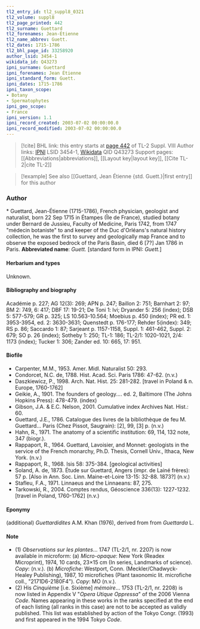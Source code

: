 ```yaml
---
tl2_entry_id: tl2_suppl8_0321
tl2_volume: suppl8
tl2_page_printed: 442
tl2_surname: Guettard
tl2_forenames: Jean-Étienne
tl2_name_abbrev: Guett.
tl2_dates: 1715-1786
tl2_bhl_page_id: 33258920
author_lsid: 3454-1
wikidata_id: Q43273
ipni_surname: Guettard
ipni_forenames: Jean Étienne
ipni_standard_form: Guett.
ipni_dates: 1715-1786
ipni_taxon_scope: 
- Botany
- Spermatophytes
ipni_geo_scope: 
- France
ipni_version: 1.1
ipni_record_created: 2003-07-02 00:00:00.0
ipni_record_modified: 2003-07-02 00:00:00.0
---
```


> [!cite] BHL link: this entry starts at [page 442](https://www.biodiversitylibrary.org/page/33258920) of TL-2 Suppl. VIII
> Author links: [IPNI](https://www.ipni.org/a/3454-1) LSID 3454-1, [Wikidata](https://www.wikidata.org/wiki/Q43273) QID Q43273
> Support pages: [[Abbreviations|abbreviations]], [[Layout key|layout key]], [[Cite TL-2|cite TL-2]]

> [!example] See also [[Guettard, Jean Étienne {std. Guett.}|first entry]] for this author

### Author

\* Guettard, Jean-Étienne (1715-1786), French physician, geologist and naturalist, born 22 Sep 1715 in Étampes (Île de France), studied botany under Bernard de Jussieu, Faculty of Medicine, Paris 1742, from 1747 "médecin botaniste" to and keeper of the Duc d'Orléans's natural history collection, he was the first to survey and geologically map France and to observe the exposed bedrock of the Paris Basin, died 6 \[7?\] Jan 1786 in Paris. 
**Abbreviated name**: *Guett.* \[standard form in IPNI: *Guett.*\]

#### Herbarium and types

Unknown.

#### Bibliography and biography

Académie p. 227; AG 12(3): 269; APN p. 247; Baillon 2: 751; Barnhart 2: 97; BM 2: 749, 6: 417; DBF 17: 19-21; De Toni 1: lvi; Dryander 5: 256 (index); DSB 5: 577-579; GR p. 325; LS 10.563-10.564; Moebius p. 450 (index); PR ed. 1: 3953-3954, ed. 2: 3630-3631; Quenstedt p. 176-177; Rehder 5(index): 349; RS p. 86; Saccardo 1: 87; Sarjeant p. 1157-1158, Suppl. 1: 461-462, Suppl. 2: 679; SO p. 26 (index); Sotheby 1: 250; TL-1: 186; TL-2/1: 1020-1021, 2/4: 1173 (index); Tucker 1: 306; Zander ed. 10: 665, 17: 951.

#### Biofile

- Carpenter, M.M., 1953. Amer. Midl. Naturalist 50: 293.
- Condorcet, N.C. de, 1788. Hist. Acad. Sci. Paris 1786: 47-62. (n.v.)
- Daszkiewicz, P., 1998. Arch. Nat. Hist. 25: 281-282. \[travel in Poland & n. Europe, 1760-1762\]
- Geikie, A., 1901. The founders of geology.... ed. 2, Baltimore (The Johns Hopkins Press): 478-479. (index)
- Gibson, J.A. & E.C. Nelson, 2001. Cumulative index Archives Nat. Hist.: 60.
- Guettard, J.E., 1786. Catalogue des livres de la bibliothèque de feu M. Guettard... Paris (Chez Pissot, Saugrain): \[2\], 99, \[3\] p. (n.v.)
- Hahn, R., 1971. The anatomy of a scientific institution: 69, 114, 132 note, 347 (biogr.).
- Rappaport, R., 1964. Guettard, Lavoisier, and Monnet: geologists in the service of the French monarchy, Ph.D. Thesis, Cornell Univ., Ithaca, New York. (n.v.)
- Rappaport, R., 1968. Isis 58: 375-384. \[geological activities\]
- Soland, A. de, 1873. Étude sur Guettard, Angers (impr. de Lainé frères): 57 p. \[Also in Ann. Soc. Linn. Maine-et-Loire 13-15: 32-88. 1873?\] (n.v.)
- Stafleu, F.A., 1971. Linnaeus and the Linnaeans: 87, 275.
- Tarkowski, R., 2004. Comptes rendus, Géoscience 336(13): 1227-1232. \[travel in Poland, 1760-1762\] (n.v.)

#### Eponymy

(additional) *Guettardidites* A.M. Khan (1976), derived from from *Guettarda* L.

#### Note

- (1) *Observations sur les plantes*... 1747 (TL-2/1, nr. 2207) is now available in microform:
(a) *Micro-opaque*: New York (Readex Microprint), 1974, 10 cards, 23×15 cm (In series, Landmarks of science). *Copy*: (n.v.). (b) *Microfiche*: Westport, Conn. (Meckler/Chadwyck-Healey Publishing), 1987, 10 microfiches (Plant taxonomic lit. microfiche coll., "2171D6-2180F4"). *Copy*: MO (n.v.).
- (2) His *Cinquième* \[i.e. Sixième\] *mémoire*... 1753 (TL-2/1, nr. 2208) is now listed in Appendix V "*Opera Utique Oppressa*" of the 2006 Vienna *Code*. Names appearing in these works in the ranks specified at the end of each listing (all ranks in this case) are not to be accepted as validly published. This list was established by action of the Tokyo Congr. (1993) and first appeared in the 1994 Tokyo *Code*.

